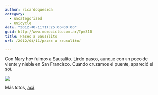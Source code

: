 ```yaml
---
author: ricardoquesada
category:
  - uncategorized
  - unicycle
date: "2012-08-11T19:25:06+00:00"
guid: http://www.monociclo.com.ar/?p=310
title: Paseo a Sausalito
url: /2012/08/11/paseo-a-sausalito/

---
```

Con Mary hoy fuimos a Sausalito. Lindo paseo, aunque con un poco de viento y niebla en San Francisco. Cuando cruzamos el puente, apareció el sol.

![](https://lh4.googleusercontent.com/-BC7r9tb5jvk/UCvvxYCvNyI/AAAAAAAAoKA/kwNpAOq7DZs/s800/IMG_1917.JPG)

Más fotos, [acá](https://picasaweb.google.com/111588202880883771967/ASausalitoConLaBombi?authkey=Gv1sRgCMj45rvetqne_gE#).
